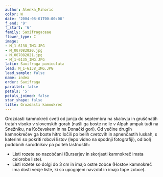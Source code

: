 ```yaml
---
author: Alenka_Mihoric
color: W
date: '2004-08-01T00:00:00'
f_end: '9'
f_start: '6'
family: Saxifragaceae
flower_type: C
image:
- M_1-6138_IMG.JPG
- M_007082020.jpg
- M_007082021.jpg
- M_1-6135_IMG.JPG
latin: Saxifraga paniculata
lead: M_1-6138_IMG.JPG
lead_sample: false
name: index
order: Saxifraga
parallel: false
petals: '5'
petals_joined: false
star_shape: false
title: Grozdasti kamnokreč
---
```

Grozdasti kamnokreč cveti od junija do septembra na skalovju in gruščnatih tratah visoko v slovenskih gorah (našli ga boste ne le v Alpah ampak tudi na Snežniku, na Kočevskem in na Donački gori). Od večine drugih kamnokrečev ga boste hitro ločili po belih cvetovih in apnenčastih luskah, s katerimi so pokriti robovi listov (lepo vidno na spodnji fotografiji), od bolj podobnih sorodnikov pa po teh lastnostih:

-   Listi rozete so nazobčani (Burserjev in skorjasti kamnokreč imata celorobe liste).
-   Listi rozete so dolgi do 3 cm in imajo ostre zobce (Hostov kamnokreč ima dosti večje liste, ki so upognjeni navzdol in imajo tope zobce).
